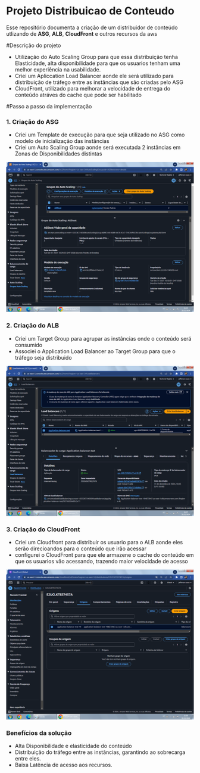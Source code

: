 # Projeto Distribuicao de Conteudo 
Esse repositório documenta a criação de um distribuidor de conteúdo utlizando de **ASG**, **ALB**, **CloudFront** e outros recursos da aws

#Descrição do projeto
- Utilização do Auto Scaling Group para que essa distribuição tenha Elasticidade, alta disponibilidade para que os usuarios tenham uma melhor experiência na usabilidade.
- Criei um Apliccation Load Balancer aonde ele será utilizado para distribuição de tráfego entre as instâncias que são criadas pelo ASG
- CloudFront, utilizado para melhorar a velocidade de entrega do conteúdo atráves do cache que pode ser habilitado

#Passo a passo da implementação 

### 1. Criação do ASG

- Criei um Template de execução para que seja utilizado no ASG como modelo de inicialização das instâncias
- Criei um Auto Scaling Group aonde será executada 2 instâncias em Zonas de Disponibilidades distintas

![Criação Auto Scaling Group_ETAPA-6.png](https://github.com/Jeff01875/Projeto-Distribuicao-Conteudo/blob/a9e4ec4405fd50e54262c13525cdacd22a9bb44d/Cria%C3%A7%C3%A3o%20Auto%20Scaling%20Group_ETAPA-6.png)

### 2. Criação do ALB

- Criei um Target Group para agrupar as instâncias onde o conteúdo será consumido
- Associei o Application Load Balancer ao Target Group para que o tráfego seja distribuido

![Criação do Application Load Balancer_ETAPA-8.png](https://github.com/Jeff01875/Projeto-Distribuicao-Conteudo/blob/a9e4ec4405fd50e54262c13525cdacd22a9bb44d/Cria%C3%A7%C3%A3o%20do%20Application%20Load%20Balancer_ETAPA-8.png)

### 3. Criação do CloudFront

- Criei um Cloudfront para distribuir os usuario para o ALB aonde eles serão direcioandos para o conteúdo que irão acessar
- configurei o CloudFront para que ele armazene o cache do conteúdo em que os usuarios vão acessando, trazendo maior velocidade de acesso

![Criação do CloudFront_ETAPA-9.png](https://github.com/Jeff01875/Projeto-Distribuicao-Conteudo/blob/a9e4ec4405fd50e54262c13525cdacd22a9bb44d/Cria%C3%A7%C3%A3o%20do%20CloudFront_ETAPA-9.png)

### Benefícios da solução

- Alta Disponibilidade e elasticidade do conteúdo
- Distribuição do tráfego entre as instâncias, garantindo ao sobrecarga entre eles.
- Baixa Latência de acesso aos recursos.
